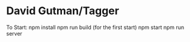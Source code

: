 # David Gutman/Tagger

To Start:
npm install
npm run build (for the first start)
npm start
npm run server

